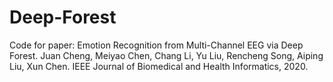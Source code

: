 # Deep-Forest
Code for paper: Emotion Recognition from Multi-Channel EEG via Deep Forest. Juan Cheng, Meiyao Chen, Chang Li, Yu Liu, Rencheng Song, Aiping Liu, Xun Chen. IEEE Journal of Biomedical and Health Informatics, 2020. 
